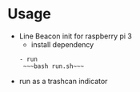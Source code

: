 # Usage

- Line Beacon init for raspberry pi 3
    - install dependency
    ~~~ sudo bash instsall.sh~~~
    - run
     ~~~bash run.sh~~~

- run as a trashcan indicator
~~~sudo python get.py~~~
 
